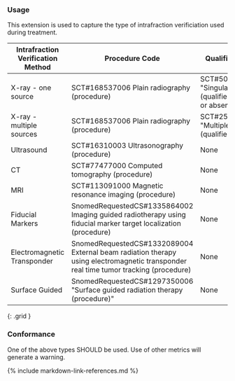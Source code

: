 ### Usage
This extension is used to capture the type of intrafraction verificiation used during treatment.

| **Intrafraction Verification Method** | **Procedure Code** | **Qualifier Code** | 
|----------------------------------|----------------|----------------|
| X-ray  - one source        | SCT#168537006 Plain radiography (procedure) |  SCT#50607009 "Singular (qualifier value)  or absent |   
| X-ray  - multiple sources  | SCT#168537006 Plain radiography (procedure) |  SCT#255204007 "Multiple (qualifier value) |
| Ultrasound                 | SCT#16310003 Ultrasonography (procedure) |     None           |
| CT                 | SCT#77477000 Computed tomography (procedure) |     None           |
| MRI                | SCT#113091000 Magnetic resonance imaging (procedure) |     None           |
| Fiducial Markers   | SnomedRequestedCS#1335864002 Imaging guided radiotherapy using fiducial marker target localization (procedure) |     None           |
| Electromagnetic Transponder  | SnomedRequestedCS#1332089004 External beam radiation therapy using electromagnetic transponder real time tumor tracking (procedure) |     None           |
| Surface Guided                 | SnomedRequestedCS#1297350006 "Surface guided radiation therapy (procedure)"|     None           |
{: .grid }

### Conformance
One of the above types SHOULD be used.  Use of other metrics will generate a warning.

{% include markdown-link-references.md %}
